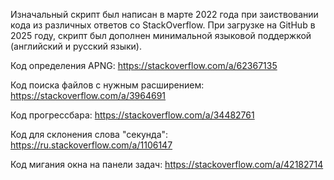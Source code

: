Изначальный скрипт был написан в марте 2022 года при заиствовании кода из различных ответов со StackOverflow. При загрузке на GitHub в 2025 году, скрипт был дополнен минимальной языковой поддержкой (английский и русский языки).

Код определения APNG:
https://stackoverflow.com/a/62367135

Код поиска файлов с нужным расширением:
https://stackoverflow.com/a/3964691

Код прогрессбара:
https://stackoverflow.com/a/34482761

Код для склонения слова "секунда":
https://ru.stackoverflow.com/a/1106147

Код мигания окна на панели задач:
https://stackoverflow.com/a/42182714

